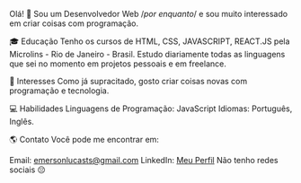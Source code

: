 Olá! 👋
Sou um Desenvolvedor Web /*por enquanto*/ e sou muito interessado em criar coisas com programação.

🎓 Educação
Tenho os cursos de HTML, CSS, JAVASCRIPT, REACT.JS pela Microlins - Rio de Janeiro - Brasil.
Estudo diariamente todas as linguagens que sei no momento em projetos pessoais e em freelance.

🔭 Interesses
Como já supracitado, gosto criar coisas novas com programação e tecnologia.

💻 Habilidades
Linguagens de Programação: JavaScript
Idiomas: Português, Inglês.

🌎 Contato
Você pode me encontrar em:

Email: emersonlucasts@gmail.com
LinkedIn: [Meu Perfil](https://www.linkedin.com/in/emerson-souza-629ba4302/)
Não tenho redes sociais 😔
